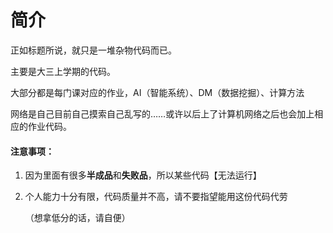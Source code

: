 # 简介

正如标题所说，就只是一堆杂物代码而已。

主要是大三上学期的代码。

大部分都是每门课对应的作业，AI（智能系统）、DM（数据挖掘）、计算方法

网络是自己目前自己摸索自己乱写的……或许以后上了计算机网络之后也会加上相应的作业代码。

#### 注意事项：

1. 因为里面有很多**半成品**和**失败品**，所以某些代码【无法运行】

2. 个人能力十分有限，代码质量并不高，请不要指望能用这份代码代劳

   （想拿低分的话，请自便）


